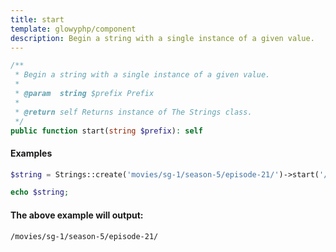 ```yaml
---
title: start
template: glowyphp/component
description: Begin a string with a single instance of a given value.
---
```


```php
/**
 * Begin a string with a single instance of a given value.
 *
 * @param  string $prefix Prefix
 *
 * @return self Returns instance of The Strings class.
 */
public function start(string $prefix): self
```

#### Examples

```php
$string = Strings::create('movies/sg-1/season-5/episode-21/')->start('/');

echo $string;
```

#### The above example will output:

```text
/movies/sg-1/season-5/episode-21/
```
